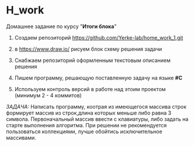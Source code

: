 # H_work
Домашнее задание по курсу "**Итоги блока**"

1. Создаем репозиторий https://github.com/Yerke-lab/home_work_1.git

2. в https://www.draw.io/ рисуем блок схему решения задачи

3. Снабжаем репозиторий оформленным текстовым описанием решения 

4. Пишем программу, решающую поставленную задачу на языке **#C**

5. Используем контроль версий в работе над этоим проектом (минимум 2 - 4 коммитов)

*ЗАДАЧА:* Написать программу, коотрая из имеющегося массива строк формирует массив из строк,длина которых меньше либо равна 3 символа. Первоначальный массив ввести с клавиатуры, либо задать на старте выполнения алгоритма. При решении не рекомендуется пользоваться коллекциями, лучше обойтись исключительное массивами.